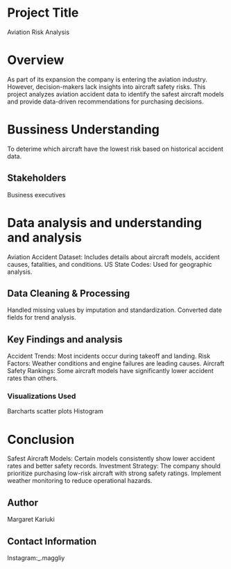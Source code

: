 # Project Title
Aviation Risk Analysis

# Overview

 As part of its expansion  the company is entering the aviation industry. However, decision-makers lack insights into aircraft safety risks. This project analyzes aviation accident data to identify the safest aircraft models and provide data-driven recommendations for purchasing decisions.

 # Bussiness Understanding
 To deterime which aircraft have the lowest risk based on historical accident data.

 ## Stakeholders
 Business executives

 # Data analysis and understanding and analysis
 Aviation Accident Dataset: Includes details about aircraft models, accident causes, fatalities, and conditions.
 US State Codes: Used for geographic analysis.

## Data Cleaning & Processing
Handled missing values by imputation and standardization.
Converted date fields for trend analysis.

## Key Findings and analysis
Accident Trends: Most incidents occur during takeoff and landing.
Risk Factors: Weather conditions and engine failures are leading causes.
Aircraft Safety Rankings: Some aircraft models have significantly lower accident rates than others.

### Visualizations Used
Barcharts
scatter plots
Histogram

# Conclusion
 Safest Aircraft Models: Certain models consistently show lower accident rates and better safety records.
 Investment Strategy: The company should prioritize purchasing low-risk aircraft with strong safety ratings.
 Implement weather monitoring to reduce operational hazards.

## Author
Margaret Kariuki

## Contact Information

Instagram:_.maggliy
